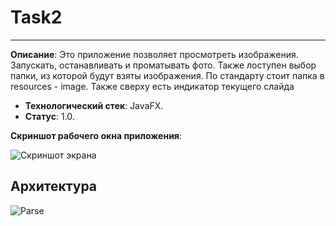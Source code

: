 # Task2
----------------
**Описание**:  Это приложение позволяет просмотреть изображения. Запускать, останавливать и проматывать фото. Также лоступен выбор папки, из которой будут взяты изображения. По стандарту стоит папка в resources - image. Также сверху есть индикатор текущего слайда
 - **Технологический стек**: JavaFX.
 - **Статус**:  1.0.

**Скриншот рабочего окна приложения**:

![Скриншот экрана](https://github.com/user-attachments/assets/9f9f48ab-779a-4cd9-a1fb-3279bd0f097a)

## Архитектура
![Parse](https://github.com/user-attachments/assets/56ca4ec1-61c9-4e98-ad39-c787ac2089fc)
